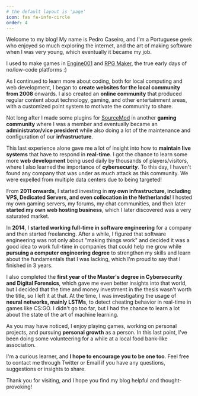 ```yaml
---
# the default layout is 'page'
icon: fas fa-info-circle
order: 4
---
```


Welcome to my blog! My name is Pedro Caseiro, and I'm a Portuguese geek who enjoyed so much exploring the internet, 
and the art of making software when I was very young, which eventually it became my job.

I used to make games in [Engine001](https://001gamecreator.com/) and [RPG Maker](https://www.rpgmakerweb.com/), the true
early days of no/low-code platforms :)

As I continued to learn more about coding, both for local computing and web development, I began to **create websites 
for the local community from 2008** onwards. I also created an **online community** that produced regular content 
about technology, gaming, and other entertainment areas, with a customized point system to motivate the community to share.

Not long after I made some plugins for [SourceMod](https://www.sourcemod.net/) in another **gaming community** where I
was a member and eventually became an **administrator/vice president** while also doing a lot of the maintenance and 
configuration of our **infrastructure**.

This last experience alone gave me a lot of insight into how to **maintain live systems** that have to respond in **real-time**. 
I got the chance to learn some more **web development** being used daily by thousands of players/visitors, where I also
learned the importance of **cybersecurity**. To this day, I haven't found any company that was under as much attack as this 
community. We were expelled from multiple data centers due to being targeted!

From **2011 onwards**, I started investing in **my own infrastructure, including VPS, Dedicated Servers, and even 
collocation in the Netherlands**! I hosted my own gaming servers, my forums, my chat communities, and then 
later **started my own web hosting business**, which I later discovered was a very saturated market.

In **2014**, I **started working full-time in software engineering** for a company and then started freelancing. After a while, 
I figured that software engineering was not only about "making things work" and decided it was a good idea to work 
full-time in companies that could help me grow while **pursuing a computer engineering degree** to strengthen my skills and 
learn about the fundamentals that I was lacking, which I'm proud to say that I finished in 3 years.

I also completed the **first year of the Master's degree in Cybersecurity and Digital Forensics**, which gave me even
better insights into that world, but I decided that the time and money investment in the thesis wasn't worth the title,
so I left it at that. At the time, I was investigating the usage of **neural networks, mainly LSTMs**, to detect cheating 
behavior in real-time in games like CS:GO. I didn't go too far, but I had the chance to learn a lot about the state of 
the art of machine learning.

As you may have noticed, I enjoy playing games, working on personal projects, and pursuing **personal growth** as a person.
In this last point, I've been doing some volunteering for a while at a local food bank-like association.

I'm a curious learner, and **I hope to encourage you to be one too**. Feel free to contact me through Twitter or Email if 
you have any questions, suggestions or insights to share.

Thank you for visiting, and I hope you find my blog helpful and thought-provoking!
